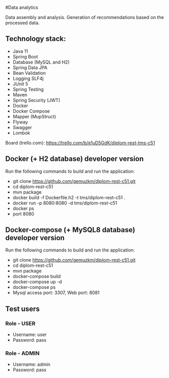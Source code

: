 #Data analytics

Data assembly and analysis. Generation of recommendations based on the processed data.

## Technology stack:
- Java 11
- Spring Boot
- Database (MySQL and H2)
- Spring Data JPA
- Bean Validation
- Logging SLF4j
- JUnit 5
- Spring Testing
- Maven
- Spring Security (JWT)
- Docker
- Docker Compose
- Mapper (MupStruct)
- Flyway
- Swagger
- Lombok

Board (trello.com): https://trello.com/b/e1uD5GdK/diplom-rest-tms-c51

## Docker (+ H2 database) developer version

Run the following commands to build and run the application:
- git clone https://github.com/gemuzkm/diplom-rest-c51.git
- cd diplom-rest-c51
- mvn package
- docker build -f Dockerfile.h2 -t tms/diplom-rest-c51 .
- docker run -p 8080:8080 -d tms/diplom-rest-c51
- docker ps
- port 8080

## Docker-compose (+ MySQL8 database) developer version
Run the following commands to build and run the application:
- git clone https://github.com/gemuzkm/diplom-rest-c51.git
- cd diplom-rest-c51
- mvn package
- docker-compose build
- docker-compose up -d
- docker-compose ps
- Mysql access port: 3307, Web port: 8081

## Test users
### Role - USER
- Username: user
- Password: pass

### Role - ADMIN
- Username: admin
- Password: pass